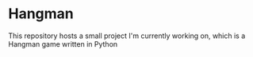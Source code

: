 # Hangman
This repository hosts a small project I'm currently working on, which is a Hangman game written in Python
